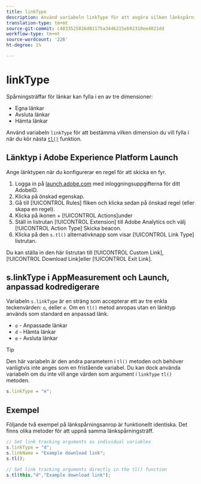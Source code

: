 ```yaml
---
title: linkType
description: Använd variabeln linkType för att avgöra vilken länkspårningsdimension träffen tillhör.
translation-type: tm+mt
source-git-commit: c4833525816d81175a3446215eb92310ee4021dd
workflow-type: tm+mt
source-wordcount: '226'
ht-degree: 1%

---
```



# linkType

Spårningsträffar för länkar kan fylla i en av tre dimensioner:

* Egna länkar
* Avsluta länkar
* Hämta länkar

Använd variabeln `linkType` för att bestämma vilken dimension du vill fylla i när du kör nästa [`tl()`](../functions/tl-method.md) funktion.

## Länktyp i Adobe Experience Platform Launch

Ange länktypen när du konfigurerar en regel för att skicka en fyr.

1. Logga in på [launch.adobe.com](https://launch.adobe.com) med inloggningsuppgifterna för ditt AdobeID.
2. Klicka på önskad egenskap.
3. Gå till [!UICONTROL Rules] fliken och klicka sedan på önskad regel (eller skapa en regel).
4. Klicka på ikonen + [!UICONTROL Actions]under
5. Ställ in listrutan [!UICONTROL Extension] till Adobe Analytics och välj [!UICONTROL Action Type] Skicka beacon.
6. Klicka på den `s.tl()` alternativknapp som visar [!UICONTROL Link Type] listrutan.

Du kan ställa in den här listrutan till [!UICONTROL Custom Link], [!UICONTROL Download Link]eller [!UICONTROL Exit Link].

## s.linkType i AppMeasurement och Launch, anpassad kodredigerare

Variabeln `s.linkType` är en sträng som accepterar ett av tre enkla teckenvärden: `o`, `d`eller `e`. Om en `tl()` metod anropas utan en länktyp används som standard en anpassad länk.

* `o` - Anpassade länkar
* `d` - Hämta länkar
* `e` - Avsluta länkar

>[!TIP]
>
>Den här variabeln är den andra parametern i `tl()` metoden och behöver vanligtvis inte anges som en fristående variabel. Du kan dock använda variabeln om du inte vill ange värden som argument i `linkType` `tl()` metoden.

```js
s.linkType = "e";
```

## Exempel

Följande två exempel på länkspårningsanrop är funktionellt identiska. Det finns olika metoder för att uppnå samma länkspårningsträff.

```js
// Set link tracking arguments as individual variables
s.linkType = "d";
s.linkName = "Example download link";
s.tl();

// Set link tracking arguments directly in the tl() function
s.tl(this,"d","Example download link");
```
